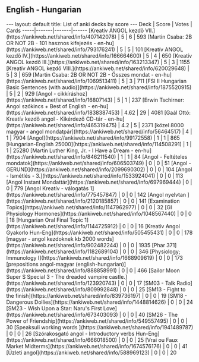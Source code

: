 <h2>English  -  Hungarian</h2>
---
layout: default
title: List of anki decks by score
---
Deck | Score | Votes | Cards
-----|-------|-------|------
[Kreatív ANGOL kezdő VII.](https://ankiweb.net/shared/info/407142078) | 5 | 6 | 593
[Martin Csaba: 2B OR NOT 2B - 101 hasznos kifejezés - en-hu](https://ankiweb.net/shared/info/793176241) | 5 | 5 | 101
[Kreatív ANGOL kezdő IV.](https://ankiweb.net/shared/info/166664600) | 5 | 4 | 650
[Kreatív ANGOL kezdő III.](https://ankiweb.net/shared/info/163213347) | 5 | 3 | 1155
[Kreatív ANGOL kezdő VIII.](https://ankiweb.net/shared/info/620029648) | 5 | 3 | 659
[Martin Csaba: 2B OR NOT 2B - Összes mondat - en-hu](https://ankiweb.net/shared/info/1069513411) | 5 | 3 | 711
[FSI II Hungarian Basic Sentences (with audio)](https://ankiweb.net/shared/info/1875520915) | 5 | 2 | 929
[Angol - cikkíráshoz](https://ankiweb.net/shared/info/16807143) | 5 | 1 | 237
[Erwin Tschirner: Angol szókincs + Best of English - en-hu](https://ankiweb.net/shared/info/1838387453) | 4.62 | 29 | 4081
[Gaál Ottó: Kreatív kezdő angol - Kikérdező CD-tár - en-hu](https://ankiweb.net/shared/info/465319475) | 4.2 | 5 | 2371
[közel 8000 magyar - angol mondatpár](https://ankiweb.net/shared/info/56464517) | 4 | 1 | 7904
[Angol](https://ankiweb.net/shared/info/99172558) | 1 | 1 | 865
[Hungarian-English 25000](https://ankiweb.net/shared/info/114508291) | 1 | 1 | 25280
[Martin Luther King, Jr. - I Have a Dream - en-hu](https://ankiweb.net/shared/info/846211540) | 1 | 1 | 84
[Angol - Feltételes mondatok](https://ankiweb.net/shared/info/606503749) | 0 | 0 | 51
[Angol - GERUND](https://ankiweb.net/shared/info/2099690302) | 0 | 0 | 104
[Angol - Ismétlés - 3.](https://ankiweb.net/shared/info/1533924041) | 0 | 0 | 113
[Angol Instant Mondattár](https://ankiweb.net/shared/info/697969444) | 0 | 0 | 779
[Angol Kreatív - válogatás 1](https://ankiweb.net/shared/info/775457847) | 0 | 0 | 142
[Angol nyelvtan ](https://ankiweb.net/shared/info/2120185857) | 0 | 0 | 141
[Examination Topics](https://ankiweb.net/shared/info/1147962977) | 0 | 0 | 32
[GI Physiology Hormones](https://ankiweb.net/shared/info/1048567440) | 0 | 0 | 18
[Hungarian Oral Final Topic 1](https://ankiweb.net/shared/info/1144725912) | 0 | 0 | 16
[Kreativ Angol Gyakorlo Hun-Eng](https://ankiweb.net/shared/info/505455431) | 0 | 0 | 178
[magyar - angol kezdoknek  kb 2000 words](https://ankiweb.net/shared/info/902482244) | 0 | 0 | 1935
[Phar 371](https://ankiweb.net/shared/info/1182689104) | 0 | 0 | 346
[Physiology; Immunology I](https://ankiweb.net/shared/info/1668909619) | 0 | 0 | 173
[prepositions angol-magyar (english-hungarian)](https://ankiweb.net/shared/info/888858991) | 0 | 0 | 466
[Sailor Moon Super S Special 3 - The dreaded vampire castle.](https://ankiweb.net/shared/info/123920743) | 0 | 0 | 17
[SM03 - Talk Radio](https://ankiweb.net/shared/info/809992848) | 0 | 0 | 25
[SM13 - Fight to the finish](https://ankiweb.net/shared/info/839736197) | 0 | 0 | 19
[SM18 - Dangerous Dollies](https://ankiweb.net/shared/info/1448814626) | 0 | 0 | 24
[SM23 - Wish Upon a Star: Naru's First Love](https://ankiweb.net/shared/info/673403093) | 0 | 0 | 40
[SM26 - The Power of Friendship](https://ankiweb.net/shared/info/549557495) | 0 | 0 | 30
[Speaksuli working words ](https://ankiweb.net/shared/info/1941489787) | 0 | 0 | 26
[Szórakosgató angol - Introductory verbs Hun-Eng](https://ankiweb.net/shared/info/666018500) | 0 | 0 | 25
[Vrai ou Faux Market Midterms](https://ankiweb.net/shared/info/1674576176) | 0 | 0 | 41
[Üzleti angol](https://ankiweb.net/shared/info/588969123) | 0 | 0 | 20

